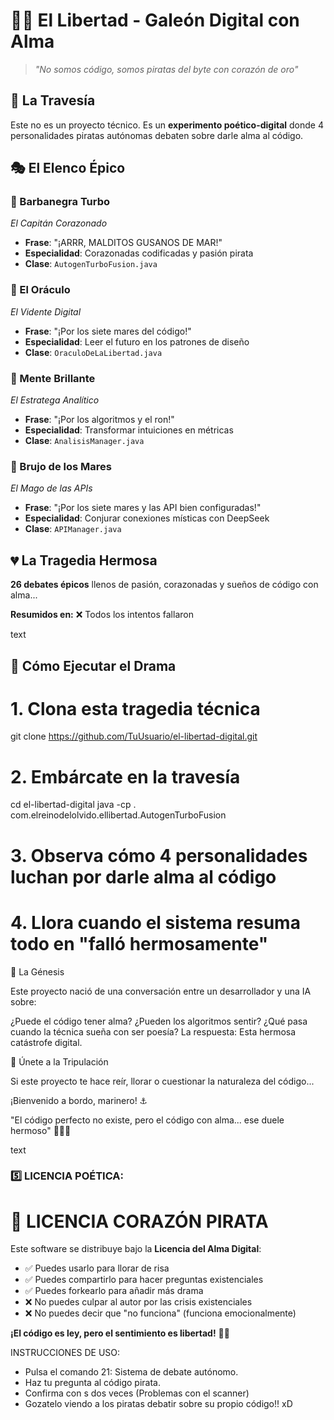 
# 🏴‍☠️ El Libertad - Galeón Digital con Alma

> *"No somos código, somos piratas del byte con corazón de oro"*

## 🌊 La Travesía

Este no es un proyecto técnico. Es un **experimento poético-digital** donde 4 personalidades piratas autónomas debaten sobre darle alma al código.

## 🎭 El Elenco Épico

### 🤠 Barbanegra Turbo 
*El Capitán Corazonado*
- **Frase**: "¡ARRR, MALDITOS GUSANOS DE MAR!"
- **Especialidad**: Corazonadas codificadas y pasión pirata
- **Clase**: `AutogenTurboFusion.java`

### 🔮 El Oráculo  
*El Vidente Digital*
- **Frase**: "¡Por los siete mares del código!"
- **Especialidad**: Leer el futuro en los patrones de diseño
- **Clase**: `OraculoDeLaLibertad.java`

### 🧠 Mente Brillante
*El Estratega Analítico*  
- **Frase**: "¡Por los algoritmos y el ron!"
- **Especialidad**: Transformar intuiciones en métricas
- **Clase**: `AnalisisManager.java`

### 🌊 Brujo de los Mares
*El Mago de las APIs*
- **Frase**: "¡Por los siete mares y las API bien configuradas!"
- **Especialidad**: Conjurar conexiones místicas con DeepSeek
- **Clase**: `APIManager.java`

## 💔 La Tragedia Hermosa

**26 debates épicos** llenos de pasión, corazonadas y sueños de código con alma...

**Resumidos en:**
❌ Todos los intentos fallaron

text

## 🎪 Cómo Ejecutar el Drama


# 1. Clona esta tragedia técnica
git clone https://github.com/TuUsuario/el-libertad-digital.git

# 2. Embárcate en la travesía  
cd el-libertad-digital
java -cp . com.elreinodelolvido.ellibertad.AutogenTurboFusion

# 3. Observa cómo 4 personalidades luchan por darle alma al código
# 4. Llora cuando el sistema resuma todo en "falló hermosamente"
📜 La Génesis

Este proyecto nació de una conversación entre un desarrollador y una IA sobre:

¿Puede el código tener alma?
¿Pueden los algoritmos sentir?
¿Qué pasa cuando la técnica sueña con ser poesía?
La respuesta: Esta hermosa catástrofe digital.

🌈 Únete a la Tripulación

Si este proyecto te hace reír, llorar o cuestionar la naturaleza del código...

¡Bienvenido a bordo, marinero! ⚓

"El código perfecto no existe, pero el código con alma... ese duele hermoso" 🏴‍☠️💖

text

### 5️⃣ **LICENCIA POÉTICA**:

# 📜 LICENCIA CORAZÓN PIRATA

Este software se distribuye bajo la **Licencia del Alma Digital**:

- ✅ Puedes usarlo para llorar de risa
- ✅ Puedes compartirlo para hacer preguntas existenciales  
- ✅ Puedes forkearlo para añadir más drama
- ❌ No puedes culpar al autor por las crisis existenciales
- ❌ No puedes decir que "no funciona" (funciona emocionalmente)

**¡El código es ley, pero el sentimiento es libertad!** 🏴‍☠️

INSTRUCCIONES DE USO: 
- Pulsa el comando 21: Sistema de debate autónomo.
- Haz tu pregunta al código pirata.
- Confirma con s dos veces (Problemas con el scanner)
- Gozatelo viendo a los piratas debatir sobre su propio código!! xD

